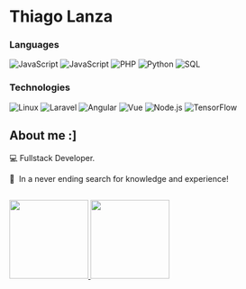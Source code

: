 # Thiago Lanza

### Languages

 ![JavaScript](https://img.shields.io/badge/-TypeScript-000?&logo=TypeScript) ![JavaScript](https://img.shields.io/badge/-JavaScript-000?&logo=JavaScript) ![PHP](https://img.shields.io/badge/-PHP-000?&logo=PHP) ![Python](https://img.shields.io/badge/-Python-000?&logo=Python) ![SQL](https://img.shields.io/badge/-SQL-000?&logo=MySQL) 
 
### Technologies
![Linux](https://img.shields.io/badge/-Linux-000?&logo=Linux&logoColor=bbb) ![Laravel](https://img.shields.io/badge/-Laravel-000?&logo=Laravel) ![Angular](https://img.shields.io/badge/-Angular-000?&logo=Angular&logoColor=red) ![Vue](https://img.shields.io/badge/-VueJs-000?&logo=vue.js)  ![Node.js](https://img.shields.io/badge/-Node.js-000?&logo=node.js)  ![TensorFlow](https://img.shields.io/badge/-Ionic-000?&logo=Ionic)



## About me :]
:computer: Fullstack Developer.

:metal:&nbsp; In a never ending search for knowledge and experience!

## 
<a href="https://www.adamalston.com/">
  <img height="140px" src="https://github-readme-stats.vercel.app/api?username=lanzath&hide_title=false&hide_border=true&show_icons=true&include_all_commits=true&count_private=true&line_height=25&theme=tokyonight" />
  <img height="140px" src="https://github-readme-stats.vercel.app/api/top-langs/?username=lanzath&hide=html,css,scss,handlebars,hack,nunjucks,blade&hide_title=false&hide_border=true&layout=compact&langs_count=7&theme=tokyonight" />
</a>

